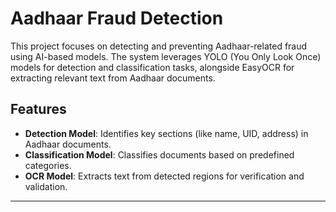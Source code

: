 # Aadhaar Fraud Detection

This project focuses on detecting and preventing Aadhaar-related fraud using AI-based models. The system leverages YOLO (You Only Look Once) models for detection and classification tasks, alongside EasyOCR for extracting relevant text from Aadhaar documents.

## Features
- **Detection Model**: Identifies key sections (like name, UID, address) in Aadhaar documents.
- **Classification Model**: Classifies documents based on predefined categories.
- **OCR Model**: Extracts text from detected regions for verification and validation.

---

